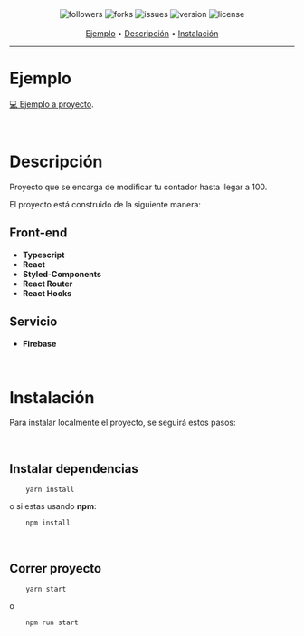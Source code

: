 <p align="center">
    <br>
    <br>
    <img src="https://img.shields.io/github/followers/santychuy?style=flat-square" alt="followers">
    <img src="https://img.shields.io/github/forks/santychuy/lernit-user-count?style=flat-square" alt="forks">
    <img src="https://img.shields.io/github/issues/santychuy/lernit-user-count?style=flat-square" alt="issues">
    <img src="https://img.shields.io/github/package-json/v/santychuy/lernit-user-count?style=flat-square" alt="version">
    <img src="https://img.shields.io/github/license/santychuy/lernit-user-count?style=flat-square" alt="license">
    <br>
    <br>
    <a href="#discord">Ejemplo<a/> •
    <a href="#licencias">Descripción<a/> •
    <a href="#licencias">Instalación<a/>
<p/>

---

# Ejemplo

[💻 Ejemplo a proyecto](https://www.notion.so/Entrevista-Ejercicio-b69662be972f4dda800f4c60d4da5cc3).

<br>

# Descripción

Proyecto que se encarga de modificar tu contador hasta llegar a 100.

El proyecto está construido de la siguiente manera:

## Front-end

- **Typescript**
- **React**
- **Styled-Components**
- **React Router**
- **React Hooks**

## Servicio

- **Firebase**

<br>

# Instalación

Para instalar localmente el proyecto, se seguirá estos pasos:

<br>

## Instalar dependencias

```properties
    yarn install
```

o si estas usando **npm**:

```properties
    npm install
```

<br>

## Correr proyecto

```properties
    yarn start
```

o

```properties
    npm run start
```

